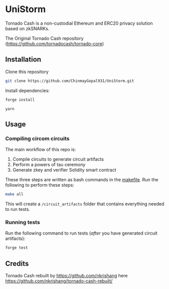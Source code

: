 # UniStorm

Tornado Cash is a non-custodial Ethereum and ERC20 privacy solution based on zkSNARKs.

The Original Tornado Cash repository (https://github.com/tornadocash/tornado-core) 

## Installation

Clone this repository

```bash
git clone https://github.com/ChinmayGopal931/UniStorm.git
```

Install dependencies:

```bash
forge install
```

```bashs
yarn
```

## Usage

### Compiling circom circuits

The main workflow of this repo is:

1. Compile circuits to generate circuit artifacts
2. Perform a powers of tau ceremony
3. Generate zkey and verifier Solidity smart contract

These three steps are written as bash commands in the [makefile](https://github.com/chinmaygopal931/UniStorm/blob/main/makefile). Run the following to perform these steps:

```bash
make all
```

This will create a `/circuit_artifacts` folder that contains everything needed to run tests.

### Running tests


Run the following command to run tests (_after_ you have generated circuit artifacts):

```bash
forge test
```

## Credits

Tornado Cash rebuilt by https://github.com/nkrishang here https://github.com/nkrishang/tornado-cash-rebuilt/

